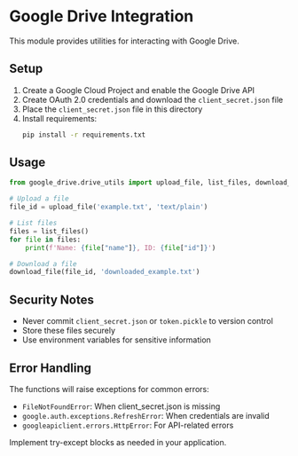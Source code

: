 # Google Drive Integration

This module provides utilities for interacting with Google Drive.

## Setup

1. Create a Google Cloud Project and enable the Google Drive API
2. Create OAuth 2.0 credentials and download the `client_secret.json` file
3. Place the `client_secret.json` file in this directory
4. Install requirements:
   ```bash
   pip install -r requirements.txt
   ```

## Usage

```python
from google_drive.drive_utils import upload_file, list_files, download_file

# Upload a file
file_id = upload_file('example.txt', 'text/plain')

# List files
files = list_files()
for file in files:
    print(f'Name: {file["name"]}, ID: {file["id"]}')

# Download a file
download_file(file_id, 'downloaded_example.txt')
```

## Security Notes

- Never commit `client_secret.json` or `token.pickle` to version control
- Store these files securely
- Use environment variables for sensitive information

## Error Handling

The functions will raise exceptions for common errors:
- `FileNotFoundError`: When client_secret.json is missing
- `google.auth.exceptions.RefreshError`: When credentials are invalid
- `googleapiclient.errors.HttpError`: For API-related errors

Implement try-except blocks as needed in your application.